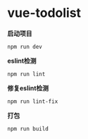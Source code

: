 
# vue-todolist

 **启动项目** 
```
npm run dev
```

 **eslint检测** 
```
npm run lint
```

 **修复eslint检测** 
```
npm run lint-fix
```

 **打包** 
```
npm run build
```






